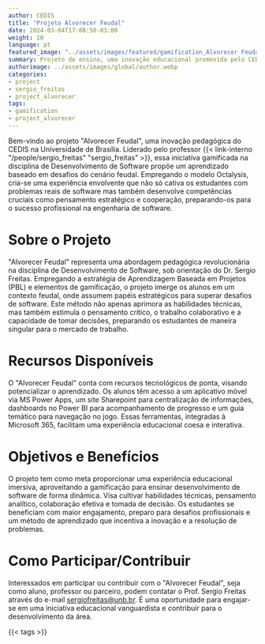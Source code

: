 ```yaml
---
author: CEDIS
title: "Projeto Alvorecer Feudal"
date: 2024-03-04T17:08:50-03:00
weight: 10
language: pt
featured_image: "../assets/images/featured/gamification_Alvorecer Feudal.png"
summary: Projeto de ensino, uma inovação educacional promovida pelo CEDIS na Universidade de Brasília. 
authorimage: ../assets/images/global/author.webp
categories: 
- project
- sergio_freitas
- project_alvorecer
tags: 
- gamification
- project_alvorecer
---
```

Bem-vindo ao projeto "Alvorecer Feudal", uma inovação pedagógica do CEDIS na Universidade de Brasília. Liderado pelo professor {{< link-interno "/people/sergio_freitas" "sergio_freitas" >}}, essa iniciativa gamificada na disciplina de Desenvolvimento de Software propõe um aprendizado baseado em desafios do cenário feudal. Empregando o modelo Octalysis, cria-se uma experiência envolvente que não só cativa os estudantes com problemas reais de software mas também desenvolve competências cruciais como pensamento estratégico e cooperação, preparando-os para o sucesso profissional na engenharia de software.

# Sobre o Projeto
"Alvorecer Feudal" representa uma abordagem pedagógica revolucionária na disciplina de Desenvolvimento de Software, sob orientação do Dr. Sergio Freitas. Empregando a estratégia de Aprendizagem Baseada em Projetos (PBL) e elementos de gamificação, o projeto imerge os alunos em um contexto feudal, onde assumem papéis estratégicos para superar desafios de software. Este método não apenas aprimora as habilidades técnicas, mas também estimula o pensamento crítico, o trabalho colaborativo e a capacidade de tomar decisões, preparando os estudantes de maneira singular para o mercado de trabalho.

# Recursos Disponíveis
O "Alvorecer Feudal" conta com recursos tecnológicos de ponta, visando potencializar o aprendizado. Os alunos têm acesso a um aplicativo móvel via MS Power Apps, um site Sharepoint para centralização de informações, dashboards no Power BI para acompanhamento de progresso e um guia temático para navegação no jogo. Essas ferramentas, integradas à Microsoft 365, facilitam uma experiência educacional coesa e interativa.

# Objetivos e Benefícios
O projeto tem como meta proporcionar uma experiência educacional imersiva, aproveitando a gamificação para ensinar desenvolvimento de software de forma dinâmica. Visa cultivar habilidades técnicas, pensamento analítico, colaboração efetiva e tomada de decisão. Os estudantes se beneficiam com maior engajamento, preparo para desafios profissionais e um método de aprendizado que incentiva a inovação e a resolução de problemas.

# Como Participar/Contribuir
Interessados em participar ou contribuir com o "Alvorecer Feudal", seja como aluno, professor ou parceiro, podem contatar o Prof. Sergio Freitas através do e-mail [sergiofreitas@unb.br](mailto:sergiofreitas@unb.br). É uma oportunidade para engajar-se em uma iniciativa educacional vanguardista e contribuir para o desenvolvimento da área.

{{< tags >}}